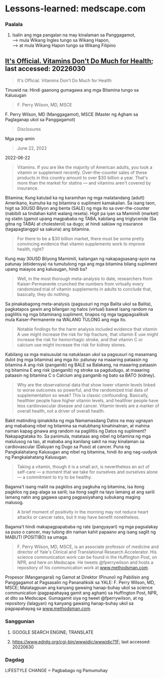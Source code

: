# Lessons-learned: medscape.com　

### Paalala
1) Isalin ang mga pangalan na may kinalaman sa Panggagamot,<br/>
--> mula Wikang Ingles tungo sa Wikang Hapon,<br/>
--> at mula Wikang Hapon tungo sa Wikang Filipino

## [It's Official. Vitamins Don't Do Much for Health](https://www.medscape.com/viewarticle/975852?src=mkm_ret_220629_mscpmrk_icymi-ous_int&uac=169845BZ&impID=4375646&faf=1); last accessed: 20226030

> It's Official. Vitamins Don't Do Much for Health

Tinuwid na: Hindi gaanong gumagawa ang mga Bitamina tungo sa Kalusugan

> F. Perry Wilson, MD, MSCE

F. Perry Wilson, MD (Manggagamot), MSCE (Master ng Agham sa Paglaganap ukol sa Panggagamot)

> Disclosures

Mga pag-amin

> June 22, 2022 

2022-06-22

> Vitamins. If you are like the majority of American adults, you took a vitamin or supplement recently. Over-the-counter sales of these products in this country amount to over $30 billion a year. That's more than the market for statins — and vitamins aren't covered by insurance.

Bitamina; Kung katulad ka ng karamihan ng mga matatandang (adult) Amerikano, kumuha ka ng bitamina o supliment kamakailan. Sa isang taon, higit sa 30USD Bilyon ang benta (SALE) ng mga ito sa over-the-counter (nabibili sa tindahan kahit walang reseta). Higit pa iyan sa Mamimili (market) ng statin (gamot upang magpababa ng TABA, kabilang ang triglyceride (Sa gitna ng TABA) at cholesterol) sa dugo; at hindi saklaw ng insurance (tagapagtanggol sa sakuna) ang bitamina.

> For there to be a $30 billion market, there must be some pretty convincing evidence that vitamin supplements work to improve health, right?

Kung may 30USD Bilyong Mamimili, kailangan ng nakapagsasang-ayon na patunay (ebidensya) na tumutulong nga ang mga bitamina bilang supliment upang maiayos ang kalusugan, hindi ba?

> Well, in the most thorough meta-analysis to date, researchers from Kaiser-Permanente crunched the numbers from virtually every randomized trial of vitamin supplements in adults to conclude that, basically, they do nothing.

Sa pinakabagong meta-analysis (pagsusuri ng mga Balita ukol sa Balita), pagkatapos gawin ang bilangan ng halos (virtual) bawat isang random na paglilitis ng mga bitaminang supliment, tinapos ng mga tagapagsaliksik mula Kaiser-Permanente na WALANG TULONG ang mga ito.

> Notable findings for the harm analysis included evidence that vitamin A use might increase the risk for hip fracture, that vitamin E use might increase the risk for hemorrhagic stroke, and that vitamin C or calcium use might increase the risk for kidney stones.

Kabilang sa mga maisusulat na natuklasan ukol sa pagsusuri ng masamang dulot (ng mga bitamina) ang mga ito: patunay na maaaring pataasin ng bitamina A ang risk (panganib) ng BALE sa Balakang, na maaaring pataasin ng bitamina E ang risk (panganib) ng stroke sa pagdudugo, at maaaring pataasin ng bitamina C o Calcium ang panganib ng bato sa BATO (kidney).

> Why are the observational data that show lower vitamin levels linked to worse outcomes so powerful, and the randomized trial data of supplementation so weak? This is classic confounding. Basically, healthier people have higher vitamin levels, and healthier people have less cardiovascular disease and cancer. Vitamin levels are a marker of overall health, not a driver of overall health.

Bakit matinding ipinakikita ng mga Namamasdang Datos na may ugnayan ang mababang nibel ng bitamina sa malubhang kinahinatnan, at mahina naman kapag ginawa ang random na paglilitis ng Datos ng supliment? Nakapagtataka ito. Sa panimula, matataas ang nibel ng bitamina ng mga malulusog na tao, at mababa ang kanilang sakit na may kinalaman sa cardiovascular (Daluyan ng Dugo sa Puso) at cancer. Puna ng Pangkalahatang Kalusugan ang nibel ng bitamina, hindi ito ang nag-uudyok ng Pangkalahatang Kalusugan.

> Taking a vitamin, though it is a small act, is nevertheless an act of self-care — a moment that we take for ourselves and ourselves alone — a commitment to try to be healthy. 

Bagama't isang maliit na pagkilos ang pagkuha ng bitamina, isa itong pagkilos ng pag-alaga sa sarili; isa itong saglit na tayo lamang at ang sarili lamang natin ang gagawa upang pagpasiyahang subukang maging malusog.

> A brief moment of positivity in the morning may not reduce heart attacks or cancer rates, but it may have benefit nonetheless.

Bagama't hindi makapagpapababa ng rate (pangyayari) ng mga pagsalakay sa puso o cancer, may tulong din naman kahit papaano ang isang saglit ng MABUTI (POSITIBO) sa umaga. 

> F. Perry Wilson, MD, MSCE, is an associate professor of medicine and director of Yale's Clinical and Translational Research Accelerator. His science communication work can be found in the Huffington Post, on NPR, and here on Medscape. He tweets @fperrywilson and hosts a repository of his communication work at www.methodsman.com.

Propesor (Mangangaral) ng Gamot at Direktor (Pinuno) ng Pabilisin ang Panggagamot at Pagsasalin ng Pananaliksik sa YALE: F. Perry Wilson, MD, MSCE; Matatagpuan ang kanyang gawaing hanap-buhay ukol sa science communication (pagpapahayag gamit ang agham) sa Huffington Post, NPR, at dito sa Medscape. Gumagamit siya ng tweet @fperrywilson, at ng repository (lalagyan) ng kanyang gawaing hanap-buhay ukol sa pagpapahayag sa www.methodsman.com.

### Sanggunian
1) GOOGLE SEARCH ENGINE; TRANSLATE

2) https://www.edrdg.org/cgi-bin/wwwjdic/wwwjdic?1F; last accessed: 20220630

### Dagdag

LIFESTYLE CHANGE = Pagbabago ng Pamumuhay

